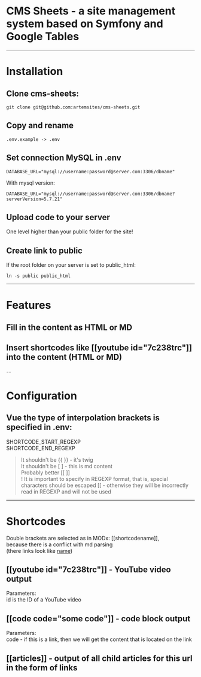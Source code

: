 # CMS Sheets - a site management system based on Symfony and Google Tables

---

# Installation 

## Clone cms-sheets: 
```
git clone git@github.com:artemsites/cms-sheets.git
```

## Copy and rename  
```
.env.example -> .env
```

## Set connection MySQL in .env
```
DATABASE_URL="mysql://username:password@server.com:3306/dbname"
```
With mysql version:
```
DATABASE_URL="mysql://username:password@server.com:3306/dbname?serverVersion=5.7.21"
```

## Upload code to your server
One level higher than your public folder for the site! 

## Create link to public
If the root folder on your server is set to public_html:  
```
ln -s public public_html
```

---

# Features

## Fill in the content as HTML or MD
## Insert shortcodes like [[youtube id="7c238trc"]] into the content (HTML or MD)

--

# Configuration 

## Vue the type of interpolation brackets is specified in .env:   
  SHORTCODE_START_REGEXP   
  SHORTCODE_END_REGEXP    
  > It shouldn't be {{ }} - it's twig   
  > It shouldn't be [ ] - this is md content   
  > Probably better [[ ]]   
  > ! It is important to specify in REGEXP format, that is, special characters should be escaped \[\[ - otherwise they will be incorrectly read in REGEXP and will not be used   

---

# Shortcodes

Double brackets are selected as in MODx: [[shortcodename]],   
because there is a conflict with md parsing   
(there links look like [name](http://...))   

## [[youtube id="7c238trc"]] - YouTube video output
  Parameters:    
    id is the ID of a YouTube video    

## [[code code="some code"]] - code block output
  Parameters:   
    code - if this is a link, then we will get the content that is located on the link    

## [[articles]] - output of all child articles for this url in the form of links